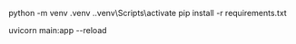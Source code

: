 python -m venv .venv
.\.venv\Scripts\activate
pip install -r requirements.txt

uvicorn main:app --reload
